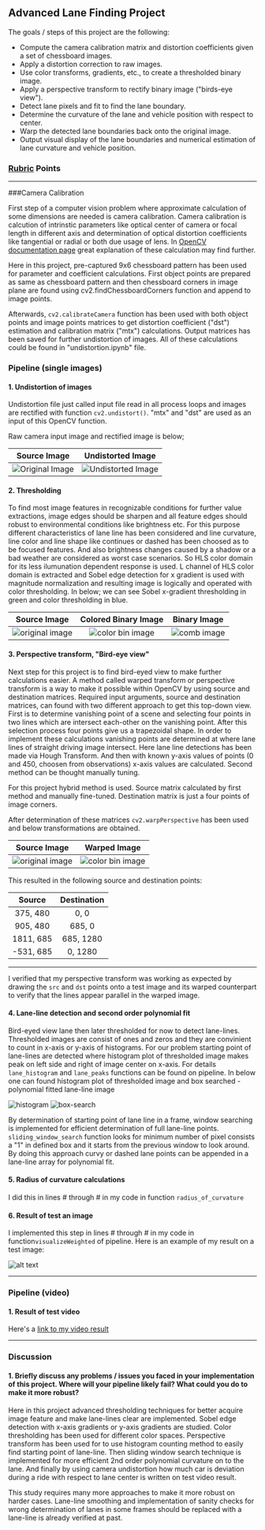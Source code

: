 
## **Advanced Lane Finding Project**

The goals / steps of this project are the following:

* Compute the camera calibration matrix and distortion coefficients given a set of chessboard images.
* Apply a distortion correction to raw images.
* Use color transforms, gradients, etc., to create a thresholded binary image.
* Apply a perspective transform to rectify binary image ("birds-eye view").
* Detect lane pixels and fit to find the lane boundary.
* Determine the curvature of the lane and vehicle position with respect to center.
* Warp the detected lane boundaries back onto the original image.
* Output visual display of the lane boundaries and numerical estimation of lane curvature and vehicle position.

[//]: # (Image References)

[image1]: ./camera_cal/calibration1.jpg "Original1 Image"
[image2]: ./camera_cal/undistorted.jpg "Undistorted Image"
[image3]: ./test_images/test5.jpg "Original2 Image"
[image4]: ./output_images/test5.jpg_color_binary.png "Color Binary Image"
[image5]: ./output_images/straight_line1_warped_binary.png "Binary Warped"
[image6]: ./output_images/histogram_output.png "Histogram"
[image7]: ./output_images/search.png "Search"
[image8]: ./output_images/result.png "TestImResult"
[image9]: ./output_images/test5.jpg_combined_binary.png "TestImResult" 

### [Rubric](https://review.udacity.com/#!/rubrics/571/view) Points

---
###Camera Calibration

First step of a computer vision problem where approximate calculation of some dimensions are needed is camera calibration. Camera calibration is calcution of intrinstic parameters like optical center of camera or focal length in different axis and determination of optical distortion coefficients like tangential or radial or both due usage of lens. In [OpenCV documentation page](http://docs.opencv.org/2.4/doc/tutorials/calib3d/camera_calibration/camera_calibration.html?) great explanation of these calculation may find further.

Here in this project, pre-captured 9x6 chessboard pattern has been used for parameter and coefficient calculations. First object points are prepared as same as chessboard pattern and then chessboard corners in image plane are found using cv2.findChessboardCorners function and append to image points. 

Afterwards, `cv2.calibrateCamera` function has been used with both object points and image points matrices to get distortion coefficient ("dst") estimation and calibration matrix ("mtx") calculations. Output matrices has been saved for further undistortion of images. All of these calculations could be found in "undistortion.ipynb" file.


### Pipeline (single images)

#### 1. Undistortion of images

Undistortion file just called input file read in all process loops and images are rectified with function `cv2.undistort()`. "mtx" and "dst" are used as an input of this OpenCV function.

Raw camera input image and rectified image is below;

| Source Image             | Undistorted Image           | 
|:------------------------:|:---------------------------:| 
| ![Original Image][image1]| ![Undistorted Image][image2]| 


#### 2. Thresholding

To find most image features in recognizable conditions for further value extractions, image edges should be sharpen and all feature edges should robust to environmental conditions like brightness etc. For this purpose different characteristics of lane line has been considered and line curvature, line color and line shape like continues or dashed has been choosed as to be focused features. And also brightness changes caused by a shadow or a bad weather are considered as worst case scenarios. So HLS color domain for its less ilumunation dependent response is used. L channel of HLS color domain is extracted and Sobel edge detection for x gradient is used with magnitude normalization and resulting image is logically and operated with color thresholding. In below; we can see Sobel x-gradient thresholding in green and color thresholding in blue.


| Source Image             | Colored Binary Image        | Binary Image               |
|:------------------------:|:---------------------------:|:--------------------------:| 
| ![original image][image3]| ![color bin image][image4]  |![comb image][image9]       | 


#### 3. Perspective transform, "Bird-eye view"

Next step for this project is to find bird-eyed view to make further calculations easier. A method called warped transform or perspective transform is a way to make it possible within OpenCV by using source and destination matrices. Required input arguments, source and destination matrices, can found with two different approach to get this top-down view. First is to determine vanishing point of a scene and selecting four points in two lines which are intersect each-other on the vanishing point. After this selection process four points give us a trapezoidal shape. In order to implement these calculations vanishing points are determined at where lane lines of straight driving image intersect. Here lane line detections has been made via Hough Transform. And then with known y-axis values of points (0 and 450, choosen from observations) x-axis values are calculated. Second method can be thought manually tuning. 

For this project hybrid method is used. Source matrix calculated by first method and manually fine-tuned. Destination matrix is just a four points of image corners.

After determination of these matrices `cv2.warpPerspective` has been used and below transformations are obtained.

| Source Image             | Warped Image                | 
|:------------------------:|:---------------------------:|
| ![original image][image3]| ![color bin image][image5]  |

This resulted in the following source and destination points:

| Source        | Destination   | 
|:-------------:|:-------------:| 
| 375, 480      | 0, 0          | 
| 905, 480      | 685, 0        |
| 1811, 685     | 685, 1280     |
| -531, 685     | 0, 1280       |

****
I verified that my perspective transform was working as expected by drawing the `src` and `dst` points onto a test image and its warped counterpart to verify that the lines appear parallel in the warped image.


#### 4. Lane-line detection and second order polynomial fit

Bird-eyed view lane then later thresholded for now to detect lane-lines. Thresholded images are consist of ones and zeros and they are convinient to count in x-axis or y-axis of histograms. For our problem starting point of lane-lines are detected where histogram plot of thresholded image makes peak on left side and right of image center on x-axis. For details `lane_histogram` and `lane_peaks` functions can be found on pipeline. In below one can found histogram plot of thresholded image and box searched - polynomial fitted lane-line image


![histogram][image6]
![box-search][image7]

By determination of starting point of lane line in a frame, window searching is implemented for efficient determination of full lane-line points. `sliding_window_search` function looks for minimum number of pixel consists a "1" in defined box and it starts from the previous window to look around. By doing this approach curvy or dashed lane points can be appended in a lane-line array for polynomial fit. 

#### 5. Radius of curvature calculations

I did this in lines # through # in my code in function `radius_of_curvature`

#### 6. Result of test an image

I implemented this step in lines # through # in my code in function`visualizeWeighted` of pipeline.  Here is an example of my result on a test image:

![alt text][image8]

---

### Pipeline (video)

#### 1. Result of test video

Here's a [link to my video result](./project_video_output.mp4)

---

### Discussion

#### 1. Briefly discuss any problems / issues you faced in your implementation of this project.  Where will your pipeline likely fail?  What could you do to make it more robust?

Here in this project advanced thresholding techniques for better acquire image feature and make lane-lines clear are implemented. Sobel edge detection with x-axis gradients or y-axis gradients are studied. Color thresholding has been used for different color spaces. Perspective transform has been used for to use histogram counting method to easily find starting point of lane-line. Then sliding window search technique is implemented for more efficient 2nd order polynomial curvature on to the lane. And finally by using camera undistortion how much car is deviation during a ride with respect to lane center is written on test video result.

This study requires many more approaches to make it more robust on harder cases. Lane-line smoothing and implementation of sanity checks for wrong determination of lanes in some frames should be replaced with a lane-line is already verified at past.
